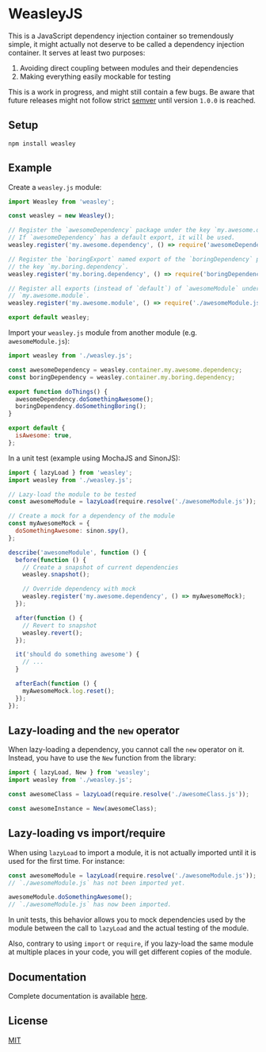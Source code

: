 WeasleyJS
=================================================================================================

This is a JavaScript dependency injection container so tremendously simple, it might actually not
deserve to be called a dependency injection container. It serves at least two purposes:

  1) Avoiding direct coupling between modules and their dependencies  
  2) Making everything easily mockable for testing  

This is a work in progress, and might still contain a few bugs. Be aware that future releases might
not follow strict [semver](http://semver.org/) until version `1.0.0` is reached.


## Setup

```
npm install weasley
```


## Example

Create a `weasley.js` module:

```javascript
import Weasley from 'weasley';

const weasley = new Weasley();

// Register the `awesomeDependency` package under the key `my.awesome.dependency`.
// If `awesomeDependency` has a default export, it will be used.
weasley.register('my.awesome.dependency', () => require('awesomeDependency'));

// Register the `boringExport` named export of the `boringDependency` package under
// the key `my.boring.dependency`.
weasley.register('my.boring.dependency', () => require('boringDependency'), 'boringExport');

// Register all exports (instead of `default`) of `awesomeModule` under the key
// `my.awesome.module`.
weasley.register('my.awesome.module', () => require('./awesomeModule.js'), '*');

export default weasley;
```

Import your `weasley.js` module from another module (e.g. `awesomeModule.js`):

```javascript
import weasley from './weasley.js';

const awesomeDependency = weasley.container.my.awesome.dependency;
const boringDependency = weasley.container.my.boring.dependency;

export function doThings() {
  awesomeDependency.doSomethingAwesome();
  boringDependency.doSomethingBoring();
}

export default {
  isAwesome: true,
};
```

In a unit test (example using MochaJS and SinonJS):

```javascript
import { lazyLoad } from 'weasley';
import weasley from './weasley.js';

// Lazy-load the module to be tested
const awesomeModule = lazyLoad(require.resolve('./awesomeModule.js'));

// Create a mock for a dependency of the module
const myAwesomeMock = {
  doSomethingAwesome: sinon.spy(),
};

describe('awesomeModule', function () {
  before(function () {
    // Create a snapshot of current dependencies
    weasley.snapshot();

    // Override dependency with mock
    weasley.register('my.awesome.dependency', () => myAwesomeMock);
  });

  after(function () {
    // Revert to snapshot
    weasley.revert();
  });

  it('should do something awesome') {
    // ...
  } 

  afterEach(function () {
    myAwesomeMock.log.reset();
  });
});
```


## Lazy-loading and the `new` operator

When lazy-loading a dependency, you cannot call the `new` operator on it. Instead, you have to use the `New` function from the library:

```javascript
import { lazyLoad, New } from 'weasley';
import weasley from './weasley.js';

const awesomeClass = lazyLoad(require.resolve('./awesomeClass.js'));

const awesomeInstance = New(awesomeClass);
```


## Lazy-loading vs import/require

When using `lazyLoad` to import a module, it is not actually imported until it is used for the first time. For instance:

```javascript
const awesomeModule = lazyLoad(require.resolve('./awesomeModule.js'));
// `./awesomeModule.js` has not been imported yet.

awesomeModule.doSomethingAwesome();
// `./awesomeModule.js` has now been imported.
```

In unit tests, this behavior allows you to mock dependencies used by the module between the call to `lazyLoad` and the
actual testing of the module.

Also, contrary to using `import` or `require`, if you lazy-load the same module at multiple places in your code, you will
get different copies of the module.


## Documentation

Complete documentation is available [here](https://github.com/plbrault/weasleyjs/blob/master/docs/jsdoc.md).


## License

[MIT](https://github.com/plbrault/weasleyjs/blob/master/LICENSE)
